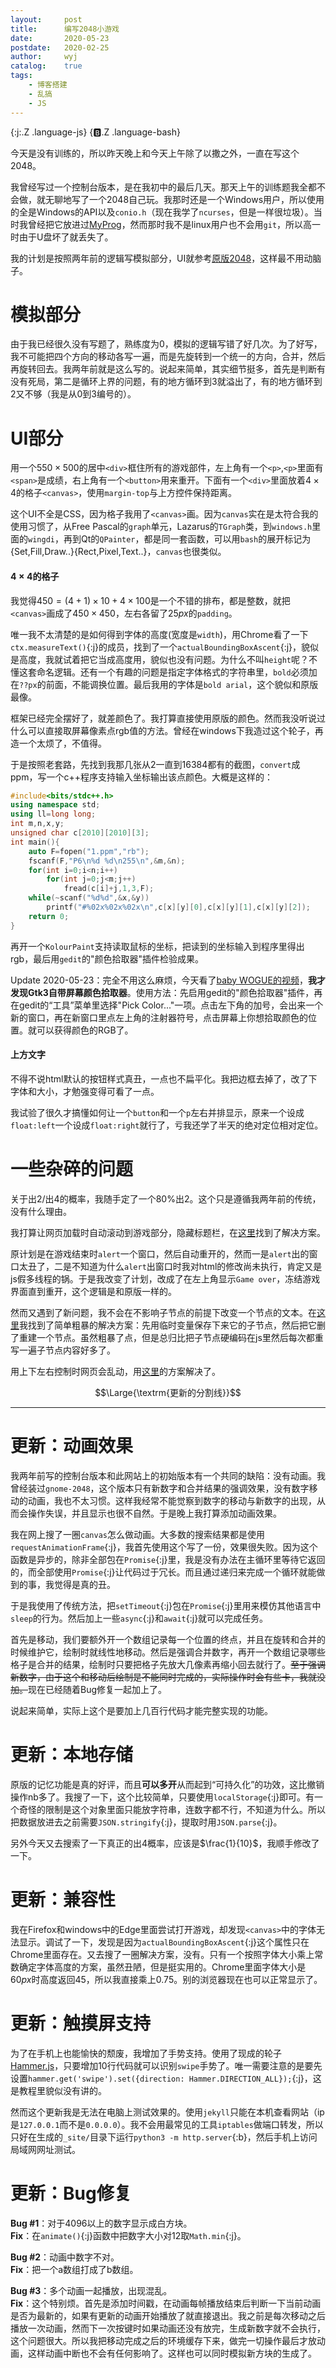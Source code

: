 ```yaml
---
layout:		post
title:		编写2048小游戏
date:		2020-05-23
postdate:	2020-02-25
author:		wyj
catalog:	true
tags:
    - 博客搭建
    - 乱搞
    - JS
---
```


{:j:.Z .language-js}
{:b:.Z .language-bash}

今天是没有训练的，所以昨天晚上和今天上午除了以撒之外，一直在写这个2048。

我曾经写过一个控制台版本，是在我初中的最后几天。那天上午的训练题我全都不会做，就无聊地写了一个2048自己玩。我那时还是一个Windows用户，所以使用的全是Windows的API以及`conio.h`（现在我学了`ncurses`，但是一样很垃圾）。当时我曾经把它放进过[MyProg](https://github.com/2o181o28/MyProg)，然而那时我不是linux用户也不会用`git`，所以高一时由于U盘坏了就丢失了。

我的计划是按照两年前的逻辑写模拟部分，UI就参考[原版2048](https://play2048.co/)，这样最不用动脑子。

# 模拟部分

由于我已经很久没有写题了，熟练度为0，模拟的逻辑写错了好几次。为了好写，我不可能把四个方向的移动各写一遍，而是先旋转到一个统一的方向，合并，然后再旋转回去。我两年前就是这么写的。说起来简单，其实细节挺多，首先是判断有没有死局，第二是循环上界的问题，有的地方循环到3就溢出了，有的地方循环到2又不够（我是从0到3编号的）。

# UI部分

用一个$550\times 500$的居中`<div>`框住所有的游戏部件，左上角有一个`<p>`,`<p>`里面有`<span>`是成绩，右上角有一个`<button>`用来重开。下面有一个`<div>`里面放着$4\times 4$的格子`<canvas>`，使用`margin-top`与上方控件保持距离。

这个UI不全是CSS，因为格子我用了`<canvas>`画。因为`canvas`实在是太符合我的使用习惯了，从Free Pascal的`graph`单元，Lazarus的`TGraph`类，到`windows.h`里面的`wingdi`，再到Qt的`QPainter`，都是同一套函数，可以用`bash`的展开标记为{Set,Fill,Draw..}{Rect,Pixel,Text..}，`canvas`也很类似。

#### $4\times 4$的格子

我觉得$450=(4+1)\times 10+4\times 100$是一个不错的排布，都是整数，就把`<canvas>`画成了$450\times 450$，左右各留了$25px$的`padding`。

唯一我不太清楚的是如何得到字体的高度(宽度是`width`)，用Chrome看了一下`ctx.measureText()`{:j}的成员，找到了一个`actualBoundingBoxAscent`{:j}，貌似是高度，我就试着把它当成高度用，貌似也没有问题。为什么不叫`height`呢？不懂这套命名逻辑。还有一个有趣的问题是指定字体格式的字符串里，`bold`必须加在`??px`的前面，不能调换位置。最后我用的字体是`bold arial`，这个貌似和原版最像。

框架已经完全摆好了，就差颜色了。我打算直接使用原版的颜色。然而我没听说过什么可以直接取屏幕像素点rgb值的方法。曾经在windows下我造过这个轮子，再造一个太烦了，不值得。

于是按照老套路，先找到我那几张从$2$一直到$16384$都有的截图，`convert`成ppm，写一个c++程序支持输入坐标输出该点颜色。大概是这样的：
```cpp
#include<bits/stdc++.h>
using namespace std;
using ll=long long;
int m,n,x,y;
unsigned char c[2010][2010][3];
int main(){
	auto F=fopen("1.ppm","rb");
	fscanf(F,"P6\n%d %d\n255\n",&m,&n);
	for(int i=0;i<n;i++)
		for(int j=0;j<m;j++)
			fread(c[i]+j,1,3,F);
	while(~scanf("%d%d",&x,&y))
		printf("#%02x%02x%02x\n",c[x][y][0],c[x][y][1],c[x][y][2]);
	return 0;
}
```

再开一个`KolourPaint`支持读取鼠标的坐标，把读到的坐标输入到程序里得出rgb，最后用`gedit`的"颜色拾取器"插件检验成果。

Update 2020-05-23：完全不用这么麻烦，今天看了[baby WOGUE的视频](https://www.youtube.com/watch?v=PyjmfrFUZ_4)，**我才发现Gtk3自带屏幕颜色拾取器**。使用方法：先启用gedit的"颜色拾取器"插件，再在gedit的“工具”菜单里选择"Pick Color..."一项。点击左下角的加号，会出来一个新的窗口，再在新窗口里点左上角的注射器符号，点击屏幕上你想拾取颜色的位置。就可以获得颜色的RGB了。

#### 上方文字

不得不说html默认的按钮样式真丑，一点也不扁平化。我把边框去掉了，改了下字体和大小，才勉强变得可看了一点。

我试验了很久才搞懂如何让一个`button`和一个`p`左右并排显示，原来一个设成`float:left`一个设成`float:right`就行了，亏我还学了半天的绝对定位相对定位。

# 一些杂碎的问题

关于出$2$/出$4$的概率，我随手定了一个80%出$2$。这个只是遵循我两年前的传统，没有什么理由。

我打算让网页加载时自动滚动到游戏部分，隐藏标题栏，在[这里](https://stackoverflow.com/questions/1144805/scroll-to-the-top-of-the-page-using-javascript)找到了解决方案。

原计划是在游戏结束时`alert`一个窗口，然后自动重开的，然而一是`alert`出的窗口太丑了，二是不知道为什么`alert`出窗口时我对html的修改尚未执行，肯定又是js假多线程的锅。于是我改变了计划，改成了在左上角显示`Game over`，冻结游戏界面直到重开，这个逻辑是和原版一样的。

然而又遇到了新问题，我不会在不影响子节点的前提下改变一个节点的文本。在[这里](https://segmentfault.com/q/1010000006059816)我找到了简单粗暴的解决方案：先用临时变量保存下来它的子节点，然后把它删了重建一个节点。虽然粗暴了点，但是总归比把子节点硬编码在js里然后每次都重写一遍子节点内容好多了。

用上下左右控制时网页会乱动，用[这里](https://www.zhihu.com/question/21971199)的方案解决了。

$$\Large{\textrm{更新的分割线}}$$

-----

# 更新：动画效果

我两年前写的控制台版本和此网站上的初始版本有一个共同的缺陷：没有动画。我曾经装过`gnome-2048`，这个版本只有新数字和合并结果的强调效果，没有数字移动的动画，我也不太习惯。这样我经常不能觉察到数字的移动与新数字的出现，从而会操作失误，并且显示也很不自然。于是晚上我打算添加动画效果。

我在网上搜了一圈`canvas`怎么做动画。大多数的搜索结果都是使用`requestAnimationFrame`{:j}，我首先使用这个写了一份，效果很失败。因为这个函数是异步的，除非全部包在`Promise`{:j}里，我是没有办法在主循环里等待它返回的，而全部使用`Promise`{:j}让代码过于冗长。而且通过递归来完成一个循环就能做到的事，我觉得是真的丑。

于是我使用了传统方法，把`setTimeout`{:j}包在`Promise`{:j}里用来模仿其他语言中`sleep`的行为。然后加上一些`async`{:j}和`await`{:j}就可以完成任务。

首先是移动，我们要额外开一个数组记录每一个位置的终点，并且在旋转和合并的时候维护它，绘制时就线性地移动。然后是强调合并数字，再开一个数组记录哪些格子是合并的结果，绘制时只要把格子先放大几像素再缩小回去就行了。~~至于强调新数字，由于这个和移动后绘制是不能同时完成的，实际操作时会有些卡，我就没加。~~现在已经随着Bug修复一起加上了。

说起来简单，实际上这个是要加上几百行代码才能完整实现的功能。

# 更新：本地存储

原版的记忆功能是真的好评，而且**可以多开**从而起到“可持久化”的功效，这比撤销操作nb多了。我搜了一下，这个比较简单，只要使用`localStorage`{:j}即可。有一个奇怪的限制是这个对象里面只能放字符串，连数字都不行，不知道为什么。所以把数据放进去之前需要`JSON.stringify`{:j}，提取时用`JSON.parse`{:j}。

另外今天又去搜索了一下真正的出$4$概率，应该是$\frac{1}{10}$，我顺手修改了一下。

# 更新：兼容性

我在Firefox和windows中的Edge里面尝试打开游戏，却发现`<canvas>`中的字体无法显示。调试了一下，发现是因为`actualBoundingBoxAscent`{:j}这个属性只在Chrome里面存在。又去搜了一圈解决方案，没有。只有一个按照字体大小乘上常数确定字体高度的方案，虽然丑陋，但是挺实用的。Chrome里面字体大小是$60px$时高度返回$45$，所以我直接乘上$0.75$。别的浏览器现在也可以正常显示了。

# 更新：触摸屏支持

为了在手机上也能愉快的颓废，我增加了手势支持。使用了现成的轮子[Hammer.js](https://hammerjs.github.io/)，只要增加$10$行代码就可以识别`swipe`手势了。唯一需要注意的是要先设置`hammer.get('swipe').set({direction: Hammer.DIRECTION_ALL});`{:j}，这是教程里貌似没有讲的。

然而这个更新我是无法在电脑上测试效果的。使用`jekyll`只能在本机查看网站（ip是`127.0.0.1`而不是`0.0.0.0`）。我不会用最常见的工具`iptables`做端口转发，所以只好在生成的`_site/`目录下运行`python3 -m http.server`{:b}，然后手机上访问局域网网址测试。

# 更新：Bug修复

**Bug #1**：对于$4096$以上的数字显示成白方块。  
**Fix**：在`animate()`{:j}函数中把数字大小对$12$取`Math.min`{:j}。

**Bug #2**：动画中数字不对。  
**Fix**：把一个a数组打成了b数组。

**Bug #3**：多个动画一起播放，出现混乱。  
**Fix**：这个特别烦。首先是添加时间戳，在动画每帧播放结束后判断一下当前动画是否为最新的，如果有更新的动画开始播放了就直接退出。我之前是每次移动之后播放一次动画，然而下一次按键时如果动画还没有放完，生成新数字就不会执行，这个问题很大。所以我把移动完成之后的环境缓存下来，做完一切操作最后才放动画，这样动画中断也不会有任何影响了。这样也可以同时模拟新方块的生成了。


